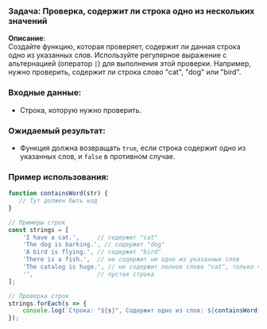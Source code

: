 ### Задача: Проверка, содержит ли строка одно из нескольких значений

**Описание**:  
Создайте функцию, которая проверяет, содержит ли данная строка одно из указанных слов. Используйте регулярное выражение с альтернацией (оператор `|`) для выполнения этой проверки. Например, нужно проверить, содержит ли строка слово "cat", "dog" или "bird".

### Входные данные:
- Строка, которую нужно проверить.

### Ожидаемый результат:
- Функция должна возвращать `true`, если строка содержит одно из указанных слов, и `false` в противном случае.

### Пример использования:

```javascript
function containsWord(str) {
   // Тут должен быть код
}

// Примеры строк
const strings = [
    'I have a cat.',     // содержит "cat"
    'The dog is barking.', // содержит "dog"
    'A bird is flying.', // содержит "bird"
    'There is a fish.',  // не содержит ни одно из указанных слов
    'The catalog is huge.', // не содержит полное слово "cat", только часть
    '',                  // пустая строка
];

// Проверка строк
strings.forEach(s => {
    console.log(`Строка: "${s}", Содержит одно из слов: ${containsWord(s)}`);
});

